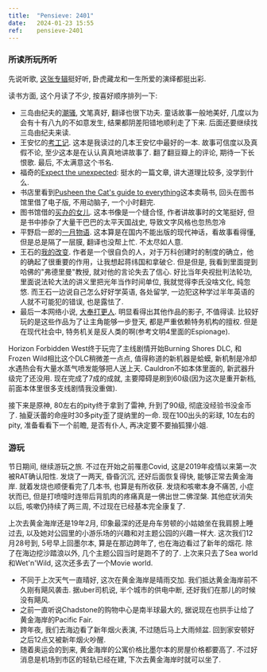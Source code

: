 ```yaml
---
title:  "Pensieve: 2401"
date:   2024-01-23 15:55
ref:    pensieve-2401
---
```


### 所读所玩所听

先说听歌, [这张专辑](https://music.apple.com/cn/album/%E6%98%A0%E7%95%AB-%E8%87%BA%E7%81%A3/1687253428?l=en-GB)挺好听, 卧虎藏龙和一生所爱的演绎都挺出彩.

读书方面, 这个月读了不少, 按喜好顺序排列一下:

- 三岛由纪夫的[潮骚](https://book.douban.com/subject/35292344/), 文笔真好, 翻译也很下功夫. 童话故事一般地美好, 几度以为会有十有八九的不如意发生, 结果都阴差阳错地顺利走了下来. 后面还要继续找三岛由纪夫来读.
- 王安忆的[考工记](https://book.douban.com/subject/30291945/). 这本是我读过的几本王安忆中最好的一本. 故事可信度以及真假不论, 至少这本是在认认真真地讲故事了. 翻了翻豆瓣上的评论, 期待一下长恨歌. 最后, 不太满意这个书名.
- 福奇的[Expect the unexpected](https://www.goodreads.com/en/book/show/57355942): 挺水的一篇文章, 讲大道理比较多, 没学到什么.
- 书店里看到[Pusheen the Cat's guide to everything](https://www.goodreads.com/en/book/show/61273740)这本卖萌书, 回头在图书馆里借了电子版, 不用动脑子, 一个小时翻完.
- 图书馆借的[买办的女儿](https://book.douban.com/subject/35753471/). 这本书像是一个缝合怪, 作者讲故事时的文笔挺好, 但是书中掺杂了大量干巴巴的太平天国战史, 导致文字风格也忽热忽冷
- 平野启一郎的[一月物语](https://book.douban.com/subject/27064053/). 这本算是在国内不能出版的现代神话，看故事看得懂, 但是总是隔了一层膜, 翻译也没帮上忙. 不太尽如人意.
- 王石的[我的改变](https://book.douban.com/subject/34867399/). 作者是一个很自负的人，对于万科创建时的制度的确立，他的确起了很重要的作用，让我想起蒋纬国和拿破仑. 但是但是, 我看到里面提到哈佛的"弗德里曼"教授, 就对他的言论失去了信心. 好比当年央视批判法轮功, 里面说法轮大法的讲义里把光年当作时间单位, 我就觉得李氏没啥文化, 纯忽悠. 而王石一边说自己怎么好好学英语, 各处留学, 一边犯这种学过半年英语的人就不可能犯的错误, 也是露怯了.
- 最后一本网络小说, [大奉打更人](https://book.douban.com/subject/35285918/). 明显看得出其他作品的影子, 不值得读. 比较好玩的是这些作品为了让主角能够一步登天, 都是严重依赖特务机构的擅权. 但是在现代社会中, 特务机关是反人类的啊(参考文明4里面的Espionage).

Horizon Forbidden West终于玩完了主线剧情开始Burning Shores DLC, 和Frozen Wild相比这个DLC稍微差一点点, 值得称道的新机器是蛤蟆, 新机制是冷却水遇热会有大量水蒸气喷发能够把人送上天. Cauldron不如本体里面的, 新武器升级完了还没用. 现在完成了7成的成就, 主要障碍是刷到60级(因为这次是重开新档, 前面本体里很多支线剧情我没重做).

接下来是原神, 80左右的pity终于拿到了雷神, 升到了90级, 彻底没经验书没金币了. 抽夏沃蕾的命座时30多pity歪了提纳里的一命. 现在100出头的彩球, 10左右的pity, 准备看看下一个前瞻, 是否有仆人, 再决定要不要抽狐狸小姐. 

### 游玩

节日期间, 继续游玩之旅. 不过在开始之前罹患Covid, 这是2019年疫情以来第一次被RAT确认阳性. 发烧了一两天, 昏昏沉沉, 还好后面恢复得快, 能够正常去黄金海岸. 就着发烧也顺便看完了几本书, 也算是有所收获. 发烧和咳嗽本身不痛苦, 小症状而已, 但是打喷嚏时连带后背肌肉的疼痛真是一佛出世二佛涅槃. 其他症状消失以后, 咳嗽仍持续了两三周, 不过现在已经基本完全康复了.

上次去黄金海岸还是19年2月, 印象最深的还是舟车劳顿的小姑娘坐在我肩膀上睡过去, 以及她对公园里的小游乐场的兴趣和对主题公园的兴趣一样大. 这次我们12月28号到, 5号早上回墨尔本, 算是在那边跨年了, 也在海边看过了新年的烟花. 除了在海边挖沙踏浪以外, 几个主题公园当时是跑不了的了. 上次来只去了Sea world和Wet'n'Wild, 这次还多去了一个Movie world.

- 不同于上次天气一直晴好, 这次在黄金海岸是晴雨交加. 我们抵达黄金海岸前不久刚有飓风袭击. 据uber司机说, 半个城市的供电中断, 还好我们在那儿的时候没有飓风.
- 之前一直听说Chadstone的购物中心是南半球最大的, 据说现在也拱手让给了黄金海岸的Pacific Fair.
- 跨年夜, 我们去海边看了新年烟火表演, 不过随后马上大雨倾盆. 回到家安顿好之后12点又被新年烟火吵醒.
- 随着奥运会的到来, 黄金海岸的公寓价格比墨尔本的房屋价格都要高了. 不过好消息是机场到市区的轻轨已经在建, 下次去黄金海岸时就可以坐了.
